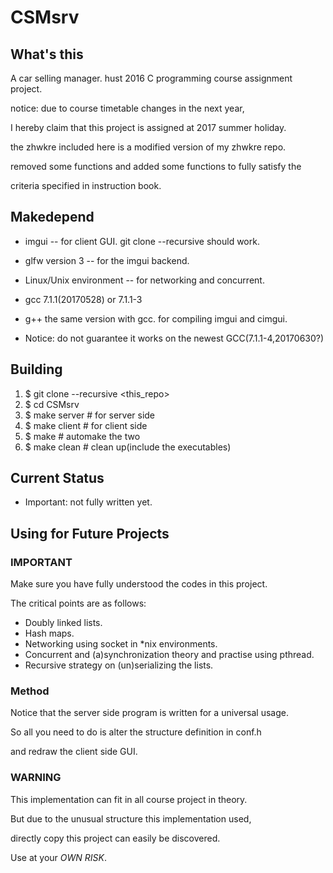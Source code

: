 # CSMsrv

## What's this

A car selling manager. hust 2016 C programming course assignment project.

notice: due to course timetable changes in the next year,

I hereby claim that this project is assigned at 2017 summer holiday.

the zhwkre included here is a modified version of my zhwkre repo.

removed some functions and added some functions to fully satisfy the

criteria specified in instruction book.

## Makedepend

- imgui -- for client GUI. git clone --recursive should work.
- glfw version 3 -- for the imgui backend.
- Linux/Unix environment -- for networking and concurrent.
- gcc 7.1.1(20170528) or 7.1.1-3
- g++ the same version with gcc. for compiling imgui and cimgui.

- Notice: do not guarantee it works on the newest GCC(7.1.1-4,20170630?)

## Building

1. $ git clone --recursive <this_repo>
1. $ cd CSMsrv
1. $ make server # for server side
1. $ make client # for client side
1. $ make # automake the two
1. $ make clean # clean up(include the executables)

## Current Status

- Important: not fully written yet.

## Using for Future Projects

### IMPORTANT

Make sure you have fully understood the codes in this project.

The critical points are as follows:

- Doubly linked lists.
- Hash maps.
- Networking using socket in \*nix environments.
- Concurrent and (a)synchronization theory and practise using pthread.
- Recursive strategy on (un)serializing the lists.

### Method

Notice that the server side program is written for a universal usage.

So all you need to do is alter the structure definition in conf.h

and redraw the client side GUI.

### WARNING

This implementation can fit in all course project in theory.

But due to the unusual structure this implementation used,

directly copy this project can easily be discovered.

Use at your *OWN RISK*.
